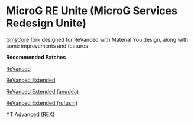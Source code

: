 # MicroG RE Unite (MicroG Services Redesign Unite)

[GmsCore](https://github.com/microg/GmsCore) fork designed for ReVanced with Material You design, along with some improvements and features

**Recommended Patches**

[ReVanced](https://github.com/ReVanced/revanced-patches)

[ReVanced Extended](https://github.com/inotia00/revanced-patches)

[ReVanced Extended (anddea)](https://github.com/anddea/revanced-patches)

[ReVanced Extended (rufusin)](https://github.com/rufusin/revanced-patches)

[YT Advanced (REX)](https://github.com/YT-Advanced/ReX-patches)